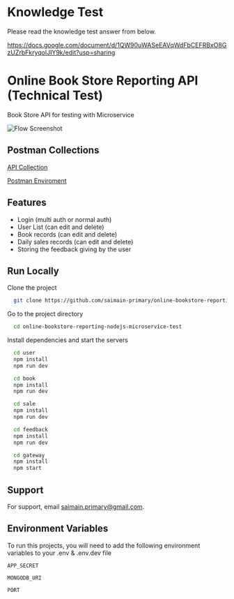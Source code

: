 # Knowledge Test

Please read the knowledge test answer from below.

https://docs.google.com/document/d/1QW90uWASeEAVqWdFbCEFRBxO8GzUZrbFkryqolJIY9k/edit?usp=sharing

# Online Book Store Reporting API (Technical Test)

Book Store API for testing with Microservice

![Flow Screenshot](https://i.imgur.com/hrhUIQo.png)

## Postman Collections

[API Collection](https://api.postman.com/collections/16523003-76afb575-72df-400a-96e9-a96bfa47ce64?access_key=PMAT-01H7YJET9GA77BFRTZJFYVYDVP)

[Postman Enviroment](https://drive.google.com/file/d/1ZehHnqB8aRBh1MfGD6YFA-2Vd5l2d1Uj/view?usp=sharing)

## Features

- Login (multi auth or normal auth)
- User List (can edit and delete)
- Book records (can edit and delete)
- Daily sales records (can edit and delete)
- Storing the feedback giving by the user

## Run Locally

Clone the project

```bash
  git clone https://github.com/saimain-primary/online-bookstore-reporting-nodejs-microservice-test.git
```

Go to the project directory

```bash
  cd online-bookstore-reporting-nodejs-microservice-test
```

Install dependencies and start the servers

```bash
  cd user
  npm install
  npm run dev
```

```bash
  cd book
  npm install
  npm run dev
```

```bash
  cd sale
  npm install
  npm run dev
```

```bash
  cd feedback
  npm install
  npm run dev
```

```bash
  cd gateway
  npm install
  npm start
```

## Support

For support, email saimain.primary@gmail.com.

## Environment Variables

To run this projects, you will need to add the following environment variables to your .env & .env.dev file

`APP_SECRET`

`MONGODB_URI`

`PORT`
